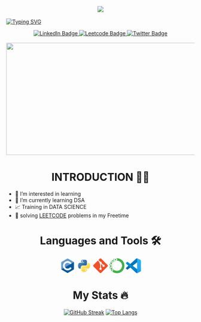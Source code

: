
<div id="header" align="center">
  <img src="https://media.giphy.com/media/WtDLxQWQWLtw3oIXTy/giphy.gif" width="200",height="100"/>
</div>

[![Typing SVG](https://readme-typing-svg.demolab.com?font=Fira+Code&weight=1000&size=22&duration=4000&pause=1000&color=DFF723&center=true&vCenter=true&width=1050&lines=Hi!+I'm+Anirudh+Verma)](https://git.io/typing-svg)


<div id="badges" align="center">
  <a href="https://www.linkedin.com/in/aniruddh-verma/">
    <img src="https://img.shields.io/badge/LinkedIn-blue?style=for-the-badge&logo=linkedin&logoColor=white" alt="LinkedIn Badge"/>
  </a>
  <a href="https://leetcode.com/aniruddhverma16/">
    <img src="https://img.shields.io/badge/Leetcode-yellow?style=for-the-badge&logo=Leetcode&logoColor=black" alt="Leetcode Badge"/>
  </a>
  <a href="https://twitter.com/aniruddhverma16">
    <img src="https://img.shields.io/badge/Twitter-blue?style=for-the-badge&logo=twitter&logoColor=white" alt="Twitter Badge"/>
  </a>
</div>
<div align="center">
  <img src="https://komarev.com/ghpvc/?username=Aniruddh-Verma&style=flat-square&color=blue" alt=""/>
</div>

<div align="center">
  <img src="https://media.giphy.com/media/dWesBcTLavkZuG35MI/giphy.gif" width="600" height="300"/>
</div>


<div id="text" align="center"> 
  
  # **INTRODUCTION** 👨‍💻 

</div>

   - 👀 I’m interested in learning
   - 🌱 I’m currently learning DSA 
   - 📈 Training in DATA SCIENCE 
   - 👨 solving [LEETCODE](https://leetcode.com/aniruddhverma16) problems in my Freetime


<div id="text" align="center">
  
  # Languages and Tools 🛠️

</div>
<div id="media" align="center">
  
  <img src="https://github.com/devicons/devicon/blob/master/icons/c/c-original.svg" title="c" alt="C" width="40" height="40"/>
  <img src="https://github.com/devicons/devicon/blob/master/icons/python/python-original.svg" title="Python" alt="Python" width="40" height="40"/>
  <img src="https://github.com/devicons/devicon/blob/master/icons/git/git-original.svg" title="Git" alt="Git" width="40" height="40"/>
  <img src="https://github.com/devicons/devicon/blob/master/icons/anaconda/anaconda-original.svg" title="Anaconda" alt="Anaconda" width="40" height="40"/>
  <img src="https://github.com/devicons/devicon/blob/master/icons/vscode/vscode-original.svg" title="VsCode" alt="VsCode" width="40" height="40"/>
  
</div>

<div id="text" align="center">
  
  # My Stats 🔥

</div>
<div id="text" align="center">
  
  [![GitHub Streak](http://github-readme-streak-stats.herokuapp.com?user=Aniruddh-Verma&theme=python-dark&hide_border=true&border_radius=5&date_format=j%20M%5B%20Y%5D)](https://git.io/streak-stats)
  [![Top Langs](https://github-readme-stats.vercel.app/api/top-langs/?username=Aniruddh-Verma&layout=compact&theme=vision-friendly-dark&hide_border=true&border_radius=5)](https://github.com/anuraghazra/github-readme-stats)

  
</div>










